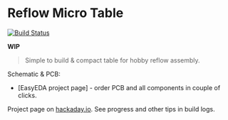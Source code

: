 Reflow Micro Table
==================

[![Build Status](https://travis-ci.org/puzrin/reflow_micro.svg?branch=dev)](https://travis-ci.org/puzrin/reflow_micro)

**WIP**

> Simple to build & compact table for hobby reflow assembly.


Schematic & PCB:

- [EasyEDA project page] - order PCB and
  all components in couple of clicks.

Project page on [hackaday.io](https://hackaday.io/project/168063-reflow-micro-table).
See progress and other tips in build logs.
